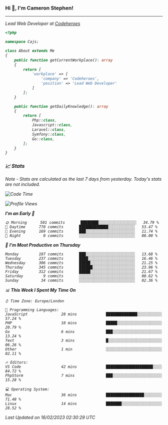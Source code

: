 ### Hi 👋, I'm Cameron Stephen!
<hr>
<p><em>Lead Web Developer at <a href="https://codeheroes.co.uk">Codeheroes</a></p>


```php
<?php

namespace Cajs;

class About extends Me
{
    public function getCurrentWorkplace(): array
    {
        return [
            'workplace' => [
                'company' => 'Codeheroes',
                'position' => 'Lead Web Developer'
            ]
        ];
    }

    public function getDailyKnowledge(): array
    {
        return [
            Php::class,
            Javascript::class,
            Laravel::class,
            Symfony::class,
            Go::class,
        ];
    }
}
```

### 📈 Stats
<p><em>Note - Stats are calculated as the last 7 days from yesterday. Today's stats are not included.</em></p>


<!--START_SECTION:waka-->
![Code Time](http://img.shields.io/badge/Code%20Time-3%2C251%20hrs%2033%20mins-blue)

![Profile Views](http://img.shields.io/badge/Profile%20Views-0-blue)

**I'm an Early 🐤** 

```text
🌞 Morning      501 commits       ████████░░░░░░░░░░░░░░░░░   34.79 % 
🌆 Daytime      770 commits       █████████████░░░░░░░░░░░░   53.47 % 
🌃 Evening      169 commits       ███░░░░░░░░░░░░░░░░░░░░░░   11.74 % 
🌙 Night          0 commits       ░░░░░░░░░░░░░░░░░░░░░░░░░   00.00 % 

```
📅 **I'm Most Productive on Thursday** 

```text
Monday         197 commits       ███░░░░░░░░░░░░░░░░░░░░░░   13.68 % 
Tuesday        237 commits       ████░░░░░░░░░░░░░░░░░░░░░   16.46 % 
Wednesday      306 commits       █████░░░░░░░░░░░░░░░░░░░░   21.25 % 
Thursday       345 commits       ██████░░░░░░░░░░░░░░░░░░░   23.96 % 
Friday         312 commits       █████░░░░░░░░░░░░░░░░░░░░   21.67 % 
Saturday         9 commits       ░░░░░░░░░░░░░░░░░░░░░░░░░   00.62 % 
Sunday          34 commits       ░░░░░░░░░░░░░░░░░░░░░░░░░   02.36 % 

```


📊 **This Week I Spent My Time On** 

```text
⌚︎ Time Zone: Europe/London

💬 Programming Languages: 
JavaScript               28 mins             ██████████████░░░░░░░░░░░   57.24 % 
PHP                      10 mins             █████░░░░░░░░░░░░░░░░░░░░   20.79 % 
Go                       6 mins              ███░░░░░░░░░░░░░░░░░░░░░░   13.24 % 
Text                     3 mins              █░░░░░░░░░░░░░░░░░░░░░░░░   06.26 % 
Other                    1 min               ░░░░░░░░░░░░░░░░░░░░░░░░░   02.11 % 

🔥 Editors: 
VS Code                  42 mins             █████████████████████░░░░   84.72 % 
PhpStorm                 7 mins              ███░░░░░░░░░░░░░░░░░░░░░░   15.28 % 

💻 Operating System: 
Mac                      36 mins             █████████████████░░░░░░░░   71.48 % 
Linux                    14 mins             ███████░░░░░░░░░░░░░░░░░░   28.52 % 

```


 Last Updated on 16/02/2023 02:30:29 UTC
<!--END_SECTION:waka-->
